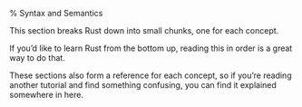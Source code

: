 % Syntax and Semantics

This section breaks Rust down into small chunks, one for each concept.

If you’d like to learn Rust from the bottom up, reading this in order is a
great way to do that.

These sections also form a reference for each concept, so if you’re reading
another tutorial and find something confusing, you can find it explained
somewhere in here.
